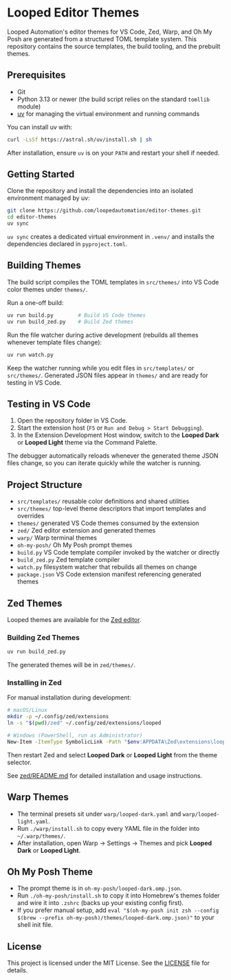 # Looped Editor Themes

Looped Automation's editor themes for VS Code, Zed, Warp, and Oh My Posh are generated from a structured TOML template system. This repository contains the source templates, the build tooling, and the prebuilt themes.

## Prerequisites

- Git
- Python 3.13 or newer (the build script relies on the standard `tomllib` module)
- [uv](https://docs.astral.sh/uv/) for managing the virtual environment and running commands

You can install uv with:

```bash
curl -LsSf https://astral.sh/uv/install.sh | sh
```

After installation, ensure `uv` is on your `PATH` and restart your shell if needed.

## Getting Started

Clone the repository and install the dependencies into an isolated environment managed by uv:

```bash
git clone https://github.com/loopedautomation/editor-themes.git
cd editor-themes
uv sync
```

`uv sync` creates a dedicated virtual environment in `.venv/` and installs the dependencies declared in `pyproject.toml`.

## Building Themes

The build script compiles the TOML templates in `src/themes/` into VS Code color themes under `themes/`.

Run a one-off build:

```bash
uv run build.py        # Build VS Code themes
uv run build_zed.py    # Build Zed themes
```

Run the file watcher during active development (rebuilds all themes whenever template files change):

```bash
uv run watch.py
```

Keep the watcher running while you edit files in `src/templates/` or `src/themes/`. Generated JSON files appear in `themes/` and are ready for testing in VS Code.

## Testing in VS Code

1. Open the repository folder in VS Code.
2. Start the extension host (`F5` or `Run and Debug > Start Debugging`).
3. In the Extension Development Host window, switch to the **Looped Dark** or **Looped Light** theme via the Command Palette.

The debugger automatically reloads whenever the generated theme JSON files change, so you can iterate quickly while the watcher is running.

## Project Structure

- `src/templates/` reusable color definitions and shared utilities
- `src/themes/` top-level theme descriptors that import templates and overrides
- `themes/` generated VS Code themes consumed by the extension
- `zed/` Zed editor extension and generated themes
- `warp/` Warp terminal themes
- `oh-my-posh/` Oh My Posh prompt themes
- `build.py` VS Code template compiler invoked by the watcher or directly
- `build_zed.py` Zed template compiler
- `watch.py` filesystem watcher that rebuilds all themes on change
- `package.json` VS Code extension manifest referencing generated themes

## Zed Themes

Looped themes are available for the [Zed editor](https://zed.dev/).

### Building Zed Themes

```bash
uv run build_zed.py
```

The generated themes will be in `zed/themes/`.

### Installing in Zed

For manual installation during development:

```bash
# macOS/Linux
mkdir -p ~/.config/zed/extensions
ln -s "$(pwd)/zed" ~/.config/zed/extensions/looped

# Windows (PowerShell, run as Administrator)
New-Item -ItemType SymbolicLink -Path "$env:APPDATA\Zed\extensions\looped" -Target "$(Get-Location)\zed"
```

Then restart Zed and select **Looped Dark** or **Looped Light** from the theme selector.

See [zed/README.md](zed/README.md) for detailed installation and usage instructions.

## Warp Themes

- The terminal presets sit under `warp/looped-dark.yaml` and `warp/looped-light.yaml`.
- Run `./warp/install.sh` to copy every YAML file in the folder into `~/.warp/themes/`.
- After installation, open Warp → Settings → Themes and pick **Looped Dark** or **Looped Light**.

## Oh My Posh Theme

- The prompt theme is in `oh-my-posh/looped-dark.omp.json`.
- Run `./oh-my-posh/install.sh` to copy it into Homebrew's themes folder and wire it into `.zshrc` (backs up your existing config first).
- If you prefer manual setup, add `eval "$(oh-my-posh init zsh --config $(brew --prefix oh-my-posh)/themes/looped-dark.omp.json)"` to your shell init file.

## License

This project is licensed under the MIT License. See the [LICENSE](LICENSE) file for details.